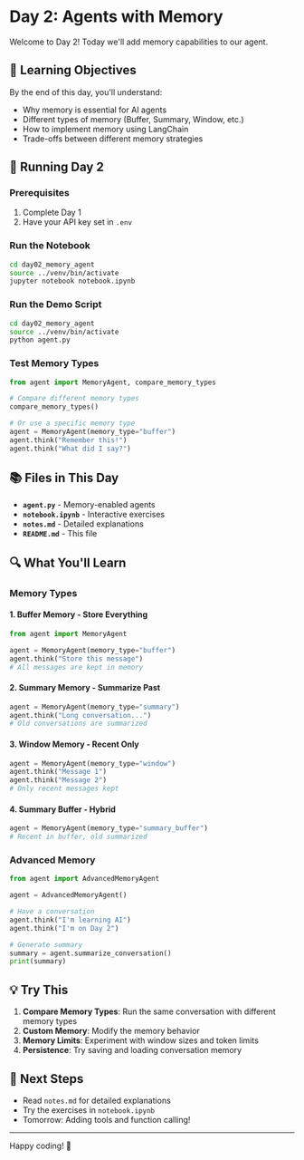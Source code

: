 # Day 2: Agents with Memory

Welcome to Day 2! Today we'll add memory capabilities to our agent.

## 🎯 Learning Objectives

By the end of this day, you'll understand:
- Why memory is essential for AI agents
- Different types of memory (Buffer, Summary, Window, etc.)
- How to implement memory using LangChain
- Trade-offs between different memory strategies

## 🚀 Running Day 2

### Prerequisites
1. Complete Day 1
2. Have your API key set in `.env`

### Run the Notebook
```bash
cd day02_memory_agent
source ../venv/bin/activate
jupyter notebook notebook.ipynb
```

### Run the Demo Script
```bash
cd day02_memory_agent
source ../venv/bin/activate
python agent.py
```

### Test Memory Types
```python
from agent import MemoryAgent, compare_memory_types

# Compare different memory types
compare_memory_types()

# Or use a specific memory type
agent = MemoryAgent(memory_type="buffer")
agent.think("Remember this!")
agent.think("What did I say?")
```

## 📚 Files in This Day

- **`agent.py`** - Memory-enabled agents
- **`notebook.ipynb`** - Interactive exercises
- **`notes.md`** - Detailed explanations
- **`README.md`** - This file

## 🔍 What You'll Learn

### Memory Types

#### 1. **Buffer Memory** - Store Everything
```python
from agent import MemoryAgent

agent = MemoryAgent(memory_type="buffer")
agent.think("Store this message")
# All messages are kept in memory
```

#### 2. **Summary Memory** - Summarize Past
```python
agent = MemoryAgent(memory_type="summary")
agent.think("Long conversation...")
# Old conversations are summarized
```

#### 3. **Window Memory** - Recent Only
```python
agent = MemoryAgent(memory_type="window")
agent.think("Message 1")
agent.think("Message 2")
# Only recent messages kept
```

#### 4. **Summary Buffer** - Hybrid
```python
agent = MemoryAgent(memory_type="summary_buffer")
# Recent in buffer, old summarized
```

### Advanced Memory

```python
from agent import AdvancedMemoryAgent

agent = AdvancedMemoryAgent()

# Have a conversation
agent.think("I'm learning AI")
agent.think("I'm on Day 2")

# Generate summary
summary = agent.summarize_conversation()
print(summary)
```

## 💡 Try This

1. **Compare Memory Types**: Run the same conversation with different memory types
2. **Custom Memory**: Modify the memory behavior
3. **Memory Limits**: Experiment with window sizes and token limits
4. **Persistence**: Try saving and loading conversation memory

## 📖 Next Steps

- Read `notes.md` for detailed explanations
- Try the exercises in `notebook.ipynb`
- Tomorrow: Adding tools and function calling!

---

Happy coding! 🚀

